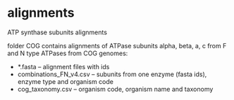 # alignments
ATP synthase subunits alignments

folder COG contains alignments of ATPase subunits alpha, beta, a, c from F and N type ATPases from COG genomes:
 * *.fasta – alignment files with ids
 * combinations_FN_v4.csv – subunits from one enzyme (fasta ids), enzyme type and organism code
 * cog_taxonomy.csv – organism code, organism name and taxonomy
